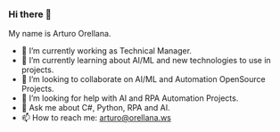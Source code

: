 ### Hi there 👋
My name is Arturo Orellana.
- 🔭 I’m currently working as Technical Manager.
- 🌱 I’m currently learning about AI/ML and new technologies to use in projects.
- 👯 I’m looking to collaborate on AI/ML and Automation OpenSource Projects.
- 🤔 I’m looking for help with AI and RPA Automation Projects.
- 💬 Ask me about C#, Python, RPA and AI.
- 📫 How to reach me: arturo@orellana.ws

<!--
**arthasnet/arthasnet** is a ✨ _special_ ✨ repository because its `README.md` (this file) appears on your GitHub profile.

Here are some ideas to get you started:

- 🔭 I’m currently working on ...
- 🌱 I’m currently learning ...
- 👯 I’m looking to collaborate on ...
- 🤔 I’m looking for help with ...
- 💬 Ask me about ...
- 📫 How to reach me: ...
- 😄 Pronouns: ...
- ⚡ Fun fact: ...
-->
